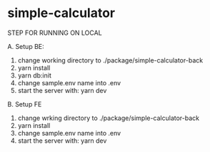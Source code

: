 # simple-calculator

STEP FOR RUNNING ON LOCAL

A. Setup BE:
  1. change working directory to ./package/simple-calculator-back
  2. yarn install
  3. yarn db:init
  4. change sample.env name into .env
  5. start the server with: yarn dev

B. Setup FE
  1. change wrking directory to ./package/simple-calculator-back
  2. yarn install
  4. change sample.env name into .env
  5. start the server with: yarn dev
